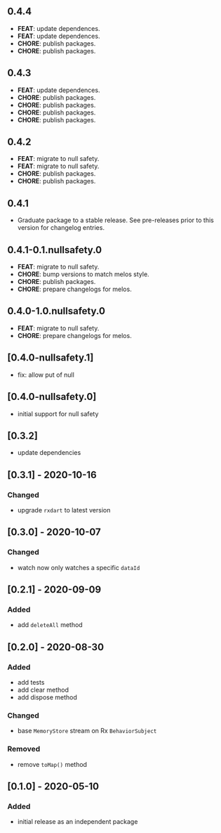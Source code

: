## 0.4.4

 - **FEAT**: update dependences.
 - **FEAT**: update dependences.
 - **CHORE**: publish packages.
 - **CHORE**: publish packages.

## 0.4.3

 - **FEAT**: update dependences.
 - **CHORE**: publish packages.
 - **CHORE**: publish packages.
 - **CHORE**: publish packages.
 - **CHORE**: publish packages.

## 0.4.2

 - **FEAT**: migrate to null safety.
 - **FEAT**: migrate to null safety.
 - **CHORE**: publish packages.
 - **CHORE**: publish packages.

## 0.4.1

 - Graduate package to a stable release. See pre-releases prior to this version for changelog entries.

## 0.4.1-0.1.nullsafety.0

 - **FEAT**: migrate to null safety.
 - **CHORE**: bump versions to match melos style.
 - **CHORE**: publish packages.
 - **CHORE**: prepare changelogs for melos.

## 0.4.0-1.0.nullsafety.0

 - **FEAT**: migrate to null safety.
 - **CHORE**: prepare changelogs for melos.

## [0.4.0-nullsafety.1]

- fix: allow put of null

## [0.4.0-nullsafety.0]

- initial support for null safety

## [0.3.2]

- update dependencies

## [0.3.1] - 2020-10-16

### Changed

- upgrade `rxdart` to latest version

## [0.3.0] - 2020-10-07

### Changed

- watch now only watches a specific `dataId`

## [0.2.1] - 2020-09-09

### Added

- add `deleteAll` method

## [0.2.0] - 2020-08-30

### Added

- add tests
- add clear method
- add dispose method

### Changed

- base `MemoryStore` stream on Rx `BehaviorSubject`

### Removed

- remove `toMap()` method

## [0.1.0] - 2020-05-10

### Added

- initial release as an independent package
